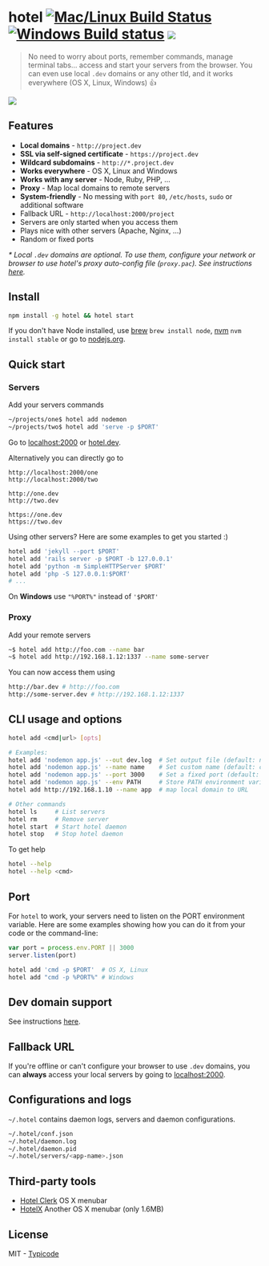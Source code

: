 # hotel [![Mac/Linux Build Status](https://img.shields.io/travis/typicode/hotel/master.svg?label=Mac%20OSX%20%26%20Linux)](https://travis-ci.org/typicode/hotel) [![Windows Build status](https://img.shields.io/appveyor/ci/typicode/hotel/master.svg?label=Windows)](https://ci.appveyor.com/project/typicode/hotel/branch/master) [![](https://badge.fury.io/js/hotel.svg)](https://www.npmjs.com/package/hotel)

> No need to worry about ports, remember commands, manage terminal tabs... access and start your servers from the browser. You can even use local `.dev` domains or any other tld, and it works everywhere (OS X, Linux, Windows) :+1:

![](http://i.imgur.com/DrLjbIi.gif)

## Features

* __Local domains__ - `http://project.dev`
* __SSL via self-signed certificate__ - `https://project.dev`
* __Wildcard subdomains__ - `http://*.project.dev`
* __Works everywhere__ - OS X, Linux and Windows
* __Works with any server__ - Node, Ruby, PHP, ...
* __Proxy__ - Map local domains to remote servers
* __System-friendly__ - No messing with `port 80`, `/etc/hosts`, `sudo` or additional software
* Fallback URL - `http://localhost:2000/project`
* Servers are only started when you access them
* Plays nice with other servers (Apache, Nginx, ...)
* Random or fixed ports

_* Local `.dev` domains are optional. To use them, configure your network or browser to use hotel's proxy auto-config file (`proxy.pac`). See instructions [here](https://github.com/typicode/hotel/blob/master/docs/README.md)._

## Install

```bash
npm install -g hotel && hotel start
```

If you don't have Node installed, use [brew](http://brew.sh) `brew install node`, [nvm](https://github.com/creationix/nvm) `nvm install stable` or go to [nodejs.org](https://nodejs.org).

## Quick start

### Servers

Add your servers commands

```bash
~/projects/one$ hotel add nodemon
~/projects/two$ hotel add 'serve -p $PORT'
```

Go to [localhost:2000](http://localhost:2000) or [hotel.dev](http://hotel.dev).

Alternatively you can directly go to

```
http://localhost:2000/one
http://localhost:2000/two
```

```
http://one.dev
http://two.dev
```

```
https://one.dev
https://two.dev
```

Using other servers? Here are some examples to get you started :)

```bash
hotel add 'jekyll --port $PORT'
hotel add 'rails server -p $PORT -b 127.0.0.1'
hotel add 'python -m SimpleHTTPServer $PORT'
hotel add 'php -S 127.0.0.1:$PORT'
# ...
```

On __Windows__ use `"%PORT%"` instead of `'$PORT'`

### Proxy

Add your remote servers

```bash
~$ hotel add http://foo.com --name bar
~$ hotel add http://192.168.1.12:1337 --name some-server
```

You can now access them using

```bash
http://bar.dev # http://foo.com
http://some-server.dev # http://192.168.1.12:1337
```

## CLI usage and options

```bash
hotel add <cmd|url> [opts]

# Examples:
hotel add 'nodemon app.js' --out dev.log  # Set output file (default: none)
hotel add 'nodemon app.js' --name name    # Set custom name (default: current dir name)
hotel add 'nodemon app.js' --port 3000    # Set a fixed port (default: random port)
hotel add 'nodemon app.js' --env PATH     # Store PATH environment variable in server config
hotel add http://192.168.1.10 --name app  # map local domain to URL

# Other commands
hotel ls     # List servers
hotel rm     # Remove server
hotel start  # Start hotel daemon
hotel stop   # Stop hotel daemon
```

To get help

```bash
hotel --help
hotel --help <cmd>
```

## Port

For `hotel` to work, your servers need to listen on the PORT environment variable.
Here are some examples showing how you can do it from your code or the command-line:

```js
var port = process.env.PORT || 3000
server.listen(port)
```

```bash
hotel add 'cmd -p $PORT'  # OS X, Linux
hotel add "cmd -p %PORT%" # Windows
```

## Dev domain support

See instructions [here](https://github.com/typicode/hotel/blob/master/docs/README.md).

## Fallback URL

If you're offline or can't configure your browser to use `.dev` domains, you can __always__ access your local servers by going to [localhost:2000](http://localhost:2000).

## Configurations and logs

`~/.hotel` contains daemon logs, servers and daemon configurations.

```bash
~/.hotel/conf.json
~/.hotel/daemon.log
~/.hotel/daemon.pid
~/.hotel/servers/<app-name>.json
```

## Third-party tools

* [Hotel Clerk](https://github.com/therealklanni/hotel-clerk) OS X menubar
* [HotelX](https://github.com/djyde/HotelX) Another OS X menubar (only 1.6MB)

## License

MIT - [Typicode](https://github.com/typicode)
